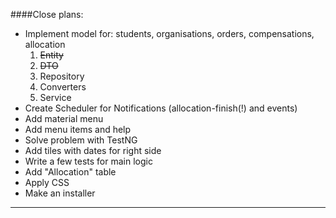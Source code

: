 ####Close plans:
- Implement model for: students, organisations, orders, compensations, allocation 
    1) ~~Entity~~
    2) ~~DTO~~
    3) Repository
    4) Converters
    5) Service
- Create Scheduler for Notifications (allocation-finish(!) and events)
- Add material menu
- Add menu items and help
- Solve problem with TestNG
- Add tiles with dates for right side
- Write a few tests for main logic
- Add "Allocation" table
- Apply CSS
- Make an installer
___
